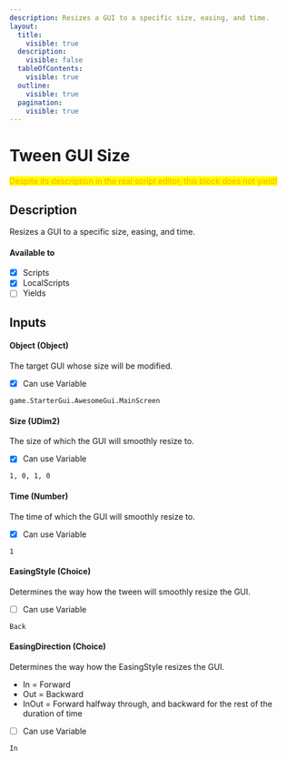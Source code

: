 ```yaml
---
description: Resizes a GUI to a specific size, easing, and time.
layout:
  title:
    visible: true
  description:
    visible: false
  tableOfContents:
    visible: true
  outline:
    visible: true
  pagination:
    visible: true
---
```


# Tween GUI Size

<mark style="color:orange;">Despite its description in the real script editor, this block does not yield!</mark>

## Description

Resizes a GUI to a specific size, easing, and time.

#### Available to

* [x] Scripts
* [x] LocalScripts
* [ ] Yields

## Inputs

#### Object (Object)

The target GUI whose size will be modified.

* [x] Can use Variable

```
game.StarterGui.AwesomeGui.MainScreen
```

#### Size (UDim2)

The size of which the GUI will smoothly resize to.

* [x] Can use Variable

```
1, 0, 1, 0
```

#### Time (Number)

The time of which the GUI will smoothly resize to.

* [x] Can use Variable

```
1
```

#### EasingStyle (Choice)

Determines the way how the tween will smoothly resize the GUI.

* [ ] Can use Variable

```
Back
```

#### EasingDirection (Choice)

Determines the way how the EasingStyle resizes the GUI.
* In = Forward
* Out = Backward
* InOut = Forward halfway through, and backward for the rest of the duration of time

* [ ] Can use Variable

```
In
```
